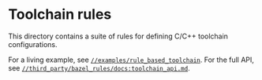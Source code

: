 # Toolchain rules
This directory contains a suite of rules for defining C/C++ toolchain
configurations.

For a living example, see
[`//examples/rule_based_toolchain`](https://github.com/bazelbuild/rules_cc/tree/main/examples/rule_based_toolchain/).
For the full API, see [`//third_party/bazel_rules/docs:toolchain_api.md`](https://github.com/bazelbuild/rules_cc/tree/main/docs/toolchain_api.md).
